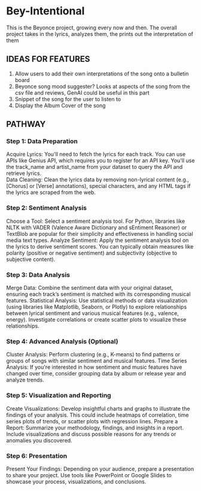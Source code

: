# Bey-Intentional
This is the Beyonce project, growing every now and then. The overall project takes in the lyrics, analyzes them, the prints out the interpretation of them

## IDEAS FOR FEATURES
1. Allow users to add their own interpretations of the song onto a bulletin board
2. Beyonce song mood suggester? Looks at aspects of the song from the csv file and reviews, GenAI could be useful in this part
3. Snippet of the song for the user to listen to
4. Display the Album Cover of the song

## PATHWAY
### Step 1: Data Preparation
Acquire Lyrics: You'll need to fetch the lyrics for each track. You can use APIs like Genius API, which requires you to register for an API key. You'll use the track_name and artist_name from your dataset to query the API and retrieve lyrics.  
Data Cleaning: Clean the lyrics data by removing non-lyrical content (e.g., [Chorus] or [Verse] annotations), special characters, and any HTML tags if the lyrics are scraped from the web.
### Step 2: Sentiment Analysis
Choose a Tool: Select a sentiment analysis tool. For Python, libraries like NLTK with VADER (Valence Aware Dictionary and sEntiment Reasoner) or TextBlob are popular for their simplicity and effectiveness in handling social media text types.
Analyze Sentiment: Apply the sentiment analysis tool on the lyrics to derive sentiment scores. You can typically obtain measures like polarity (positive or negative sentiment) and subjectivity (objective to subjective content).
### Step 3: Data Analysis
Merge Data: Combine the sentiment data with your original dataset, ensuring each track’s sentiment is matched with its corresponding musical features.
Statistical Analysis: Use statistical methods or data visualization (using libraries like Matplotlib, Seaborn, or Plotly) to explore relationships between lyrical sentiment and various musical features (e.g., valence, energy). Investigate correlations or create scatter plots to visualize these relationships.
### Step 4: Advanced Analysis (Optional)
Cluster Analysis: Perform clustering (e.g., K-means) to find patterns or groups of songs with similar sentiment and musical features.
Time Series Analysis: If you're interested in how sentiment and music features have changed over time, consider grouping data by album or release year and analyze trends.
### Step 5: Visualization and Reporting
Create Visualizations: Develop insightful charts and graphs to illustrate the findings of your analysis. This could include heatmaps of correlation, time series plots of trends, or scatter plots with regression lines.
Prepare a Report: Summarize your methodology, findings, and insights in a report. Include visualizations and discuss possible reasons for any trends or anomalies you discovered.
### Step 6: Presentation
Present Your Findings: Depending on your audience, prepare a presentation to share your project. Use tools like PowerPoint or Google Slides to showcase your process, visualizations, and conclusions.
